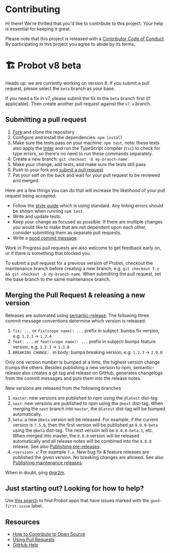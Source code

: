 # Contributing

Hi there! We're thrilled that you'd like to contribute to this project. Your help is essential for keeping it great.

Please note that this project is released with a [Contributor Code of Conduct][code-of-conduct]. By participating in this project you agree to abide by its terms.

# 🏗 Probot v8 beta

Heads up: we are currently working on version 8. If you submit a pull request, please select the `beta` branch as your base.

If you need a fix in v7, please submit the fix to the `beta` branch first (if applicable). Then create another pull request against the `v7.x` branch.

## Submitting a pull request

1. [Fork][fork] and clone the repository
1. Configure and install the dependencies: `npm install`
1. Make sure the tests pass on your machine: `npm test`, note: these tests also apply the [linter][linter] and run the TypeScript compiler (`tsc`) to check for type errors, so there's no need to run these commands separately.
1. Create a new branch: `git checkout -b my-branch-name`
1. Make your change, add tests, and make sure the tests still pass
1. Push to your fork and [submit a pull request][pr]
1. Pat your self on the back and wait for your pull request to be reviewed and merged.

Here are a few things you can do that will increase the likelihood of your pull request being accepted:

- Follow the [style guide][style] which is using standard. Any linting errors should be shown when running `npm test`
- Write and update tests.
- Keep your change as focused as possible. If there are multiple changes you would like to make that are not dependent upon each other, consider submitting them as separate pull requests.
- Write a [good commit message](http://tbaggery.com/2008/04/19/a-note-about-git-commit-messages.html).

Work in Progress pull requests are also welcome to get feedback early on, or if there is something that blocked you.

To submit a pull request for a previous version of Probot, checkout the maintenance branch before creating a new branch, e.g. `git checkout 7.x && git checkout -b my-branch-name`. When submitting the pull request, set the base branch to the same maintenance branch.

## Merging the Pull Request & releasing a new version

Releases are automated using [semantic-release](https://github.com/semantic-release/semantic-release).
The following three commit message conventions determine which version is released:

1. `fix: ...` or `fix(scope name): ...` prefix in subject: bumps fix version, e.g. `1.2.3` → `1.2.4`
2. `feat: ...` or `feat(scope name): ...` prefix in subject: bumps feature version, e.g. `1.2.3` → `1.3.0`
3. `BREAKING CHANGE: ` in body: bumps breaking version, e.g. `1.2.3` → `2.0.0`

Only one version number is bumped at a time, the highest version change trumps the others. Besides publishing a new version to npm, semantic-release also creates a git tag and release on GitHub, generates changelogs from the commit messages and puts them into the release notes.

New versions are released from the following branches

1. `master`: new versions are published to npm using the `@latest` dist-tag
1. `next`: new versions are published to npm using the `@next` dist-tag. When merging the `next` branch into `master`, the `@latest` dist-tag will be bumped automatically.
1. `beta`: a new `@beta` version will be released. For example, if the current version is `7.5.0`, then the first version will be published as `8.0.0-beta` using the `@beta` dist-tag. The next version will be `8.0.0-beta.1`, etc. When merged into master, the `8.0.0` version will be released automatically and all release notes will be combined into the `8.0.0` release. See also [Publishing pre-releases](https://github.com/semantic-release/semantic-release/blob/beta/docs/recipes/pre-releases.md).
1. `<version>.x`: For example `7.x`. New bug fix & feature releases are published the given version. No breaking changes are allowed. See also [Publishing maintenance releases](https://github.com/semantic-release/semantic-release/blob/beta/docs/recipes/maintenance-releases.md).

When in doubt, ping [@gr2m](https://github.com/gr2m).

## Just starting out? Looking for how to help?

Use [this search][good-first-issue-search] to find Probot apps that have issues marked with the `good-first-issue` label.

## Resources

- [How to Contribute to Open Source](https://opensource.guide/how-to-contribute/)
- [Using Pull Requests](https://help.github.com/articles/about-pull-requests/)
- [GitHub Help](https://help.github.com)

[fork]: https://github.com/probot/probot/fork
[pr]: https://github.com/probot/probot/compare
[style]: https://standardjs.com/
[code-of-conduct]: CODE_OF_CONDUCT.md
[good-first-issue-search]: https://github.com/search?utf8=%E2%9C%93&q=topic%3Aprobot+topic%3Aprobot-app+good-first-issues%3A%3E0&type=
[linter]: https://github.com/probot/probot/blob/ts-readme/tslint.json
